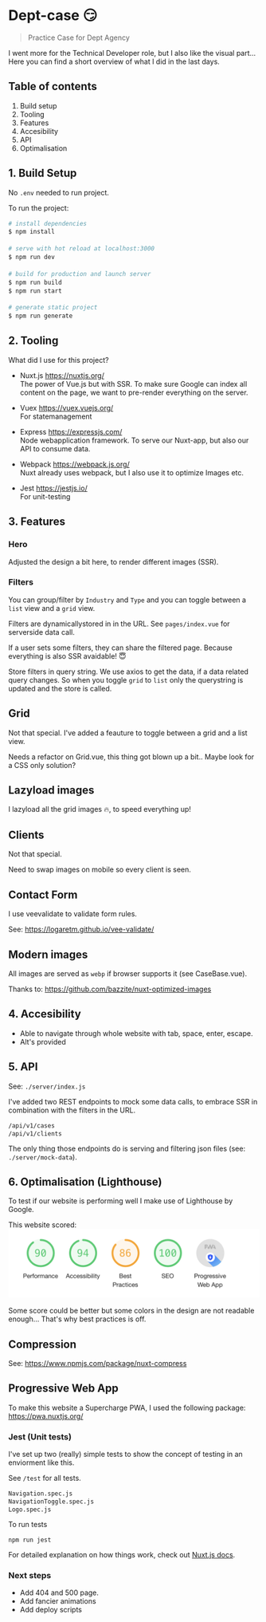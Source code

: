 # Dept-case :smirk:

> Practice Case for Dept Agency

I went more for the Technical Developer role, but I also like the visual part...
Here you can find a short overview of what I did in the last days.

## Table of contents
1. Build setup
2. Tooling
3. Features
4. Accesibility
5. API
6. Optimalisation

## 1. Build Setup

No `.env` needed to run project.

To run the project:


``` bash
# install dependencies
$ npm install

# serve with hot reload at localhost:3000
$ npm run dev

# build for production and launch server
$ npm run build
$ npm run start

# generate static project
$ npm run generate
```

## 2. Tooling

What did I use for this project?

- Nuxt.js
  https://nuxtjs.org/<br>
  The power of Vue.js but with SSR. To make sure Google can index all content on the page, we want to pre-render everything on the server.

- Vuex 
  https://vuex.vuejs.org/<br>
  For statemanagement

- Express
  https://expressjs.com/<br>
  Node webapplication framework. To serve our Nuxt-app, but also our API to consume data.

- Webpack
  https://webpack.js.org/<br>
  Nuxt already uses webpack, but I also use it to optimize Images etc.

- Jest
  https://jestjs.io/<br>
  For unit-testing

## 3. Features

### Hero
Adjusted the design a bit here, to render different images (SSR).

### Filters
You can group/filter by `Industry` and `Type` and you can toggle between a `list` view and a `grid` view.

Filters are dynamicallystored in in the URL.
See `pages/index.vue` for serverside data call. 

If a user sets some filters, they can share the filtered page. Because everything is also SSR avaidable! :innocent:

Store filters in query string.
We use axios to get the data, if a data related query changes.
So when you toggle `grid` to `list` only the querystring is updated and the store is called.

## Grid
Not that special.
I've added a feauture to toggle between a grid and a list view.

Needs a refactor on Grid.vue, this thing got blown up a bit.. Maybe look for a CSS only solution?

## Lazyload images
I lazyload all the grid images :fire:, to speed everything up!

## Clients
Not that special.

Need to swap images on mobile so every client is seen.

## Contact Form
I use veevalidate to validate form rules.

See: https://logaretm.github.io/vee-validate/

## Modern images
All images are served as `webp` if browser supports it (see CaseBase.vue).

Thanks to: https://github.com/bazzite/nuxt-optimized-images

## 4. Accesibility

- Able to navigate through whole website with tab, space, enter, escape.
- Alt's provided

## 5. API
See: `./server/index.js`

I've added two REST endpoints to mock some data calls, to embrace SSR in combination with the filters in the URL.

```
/api/v1/cases
/api/v1/clients
```

The only thing those endpoints do is serving and filtering json files (see: `./server/mock-data`).

## 6. Optimalisation (Lighthouse)
To test if our website is performing well I make use of Lighthouse by Google.

This website scored:
![Image description](./readme_images/lighthouse-score.png)

Some score could be better but some colors in the design are not readable enough... That's why best practices is off.

## Compression
See: https://www.npmjs.com/package/nuxt-compress

## Progressive Web App
To make this website a Supercharge PWA, I used the following package: https://pwa.nuxtjs.org/


### Jest (Unit tests)

I've set up two (really) simple tests to show the concept of testing in an enviorment like this.

See `/test` for all tests.

```
Navigation.spec.js
NavigationToggle.spec.js
Logo.spec.js
```

To run tests

```
npm run jest
```

For detailed explanation on how things work, check out [Nuxt.js docs](https://nuxtjs.org).


### Next steps

- Add 404 and 500 page.
- Add fancier animations
- Add deploy scripts
